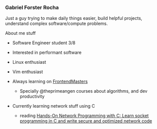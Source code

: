 ### Gabriel Forster Rocha

Just a guy trying to make daily things easier, build helpful projects, understand complex software/compute problems.

About me stuff
* Software Engineer student 3/8
* Interested in performant software
* Linux enthusiast
* Vim enthusiast

* Always learning on [FrontendMasters](https://frontendmasters.com/)
    * Specially @theprimeangen courses about algorithms, and dev productivity
* Currently learning network stuff using C
    * reading [Hands-On Network Programming with C: Learn socket programming in C and write secure and optimized network code ](https://www.amazon.com/Hands-Network-Programming-programming-optimized-ebook/dp/B07PSJKHKJ)
